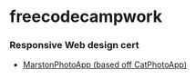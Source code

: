 # freecodecampwork
### Responsive Web design cert
- [MarstonPhotoApp (based off CatPhotoApp)](https://alxyoda.github.io/freecodecamp/MarstonPhotoApp.html)
